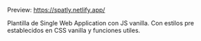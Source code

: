 Preview: https://spatly.netlify.app/

Plantilla de Single Web Application con JS vanilla. Con estilos pre establecidos en CSS vanilla y funciones utiles.